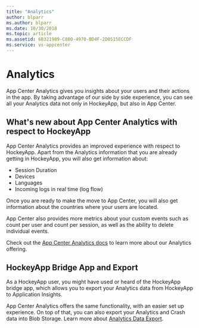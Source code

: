 ```yaml
---
title: "Analytics"
author: blparr
ms.author: blparr
ms.date: 10/30/2018
ms.topic: article
ms.assetid: 6B321989-C880-4970-BD4F-2D0515ECCDF
ms.service: vs-appcenter
---
```


# Analytics

App Center Analytics gives you insights about your users and their actions in the app. By taking advantage of our side by side experience, you can see all your Analytics data not only in HockeyApp, but also in App Center.

## What's new about App Center Analytics with respect to HockeyApp

App Center Analytics provides an improved experience with respect to HockeyApp. Apart from the Analytics information that you are already getting in HockeyApp, you will also get information about:

- Session Duration
- Devices
- Languages
- Incoming logs in real time (log flow)

Once you are ready to make the move to App Center, you will also get information about the countries where your users are located.

App Center also provides more metrics about your custom events such as count per user and count per session, as well as the ability to delete individual events.

Check out the [App Center Analytics docs](~/analytics/index.md) to learn more about our Analytics offering.

## HockeyApp Bridge App and Export

As a HockeyApp user, you might have used or heard of the HockeyApp bridge app, which allows you to export your Analytics data from HockeyApp to Application Insights.

App Center Analytics offers the same functionality, with an easier set up experience. On top of that, you can also export your Analytics and Crash data into Blob Storage. Learn more about [Analytics Data Export](~/analytics/export.md).
